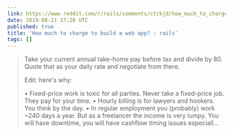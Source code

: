 ```yaml
---
link: https://www.reddit.com/r/rails/comments/ctckjd/how_much_to_charge_to_build_a_web_app/
date: 2019-08-21 17:28 UTC
published: true
title: 'How much to charge to build a web app? : rails'
tags: []
---
```


<blockquote>Take your current annual take-home pay before tax and divide by 80. Quote that as your daily rate and negotiate from there.

Edit: here's why:

• Fixed-price work is toxic for all parties. Never take a fixed-price job. They pay for your time.
• Hourly billing is for lawyers and hookers. You think by the day.
• In regular employment you (probably) work ~240 days a year. But as a freelancer the income is very lumpy. You will have downtime, you will have cashflow timing issues especiall...
